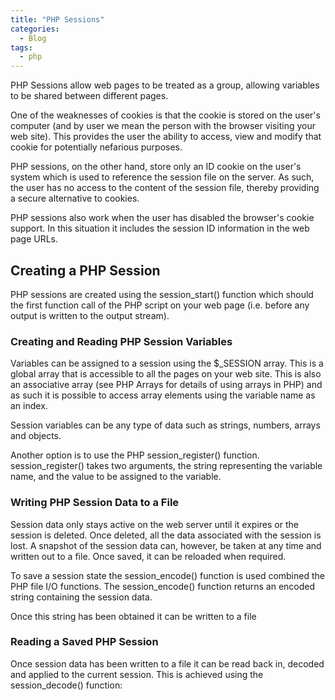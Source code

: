 ```yaml
---
title: "PHP Sessions"
categories:
  - Blog
tags:
  - php
---
```


PHP Sessions allow web pages to be treated as a group, allowing variables to be shared between different pages. 

One of the weaknesses of cookies is that the cookie is stored on the user's computer (and by user we mean the person with the browser visiting your web site). This provides the user the ability to access, view and modify that cookie for potentially nefarious purposes. 

PHP sessions, on the other hand, store only an ID cookie on the user's system which is used to reference the session file on the server. As such, the user has no access to the content of the session file, thereby providing a secure alternative to cookies. 

PHP sessions also work when the user has disabled the browser's cookie support. In this situation it includes the session ID information in the web page URLs. 

<h2>Creating a PHP Session</h2>

PHP sessions are created using the session_start() function which should the first function call of the PHP script on your web page (i.e. before any output is written to the output stream). 

<h3>Creating and Reading PHP Session Variables</h3>

Variables can be assigned to a session using the $_SESSION array. This is a global array that is accessible to all the pages on your web site. This is also an associative array (see PHP Arrays for details of using arrays in PHP) and as such it is possible to access array elements using the variable name as an index.

Session variables can be any type of data such as strings, numbers, arrays and objects. 

Another option is to use the PHP session_register() function. session_register() takes two arguments, the string representing the variable name, and the value to be assigned to the variable. 

<h3>Writing PHP Session Data to a File</h3>

Session data only stays active on the web server until it expires or the session is deleted. Once deleted, all the data associated with the session is lost. A snapshot of the session data can, however, be taken at any time and written out to a file. Once saved, it can be reloaded when required.

To save a session state the session_encode() function is used combined the PHP file I/O functions. The session_encode() function returns an encoded string containing the session data. 

Once this string has been obtained it can be written to a file

<h3>Reading a Saved PHP Session</h3>

Once session data has been written to a file it can be read back in, decoded and applied to the current session. This is achieved using the session_decode() function: 